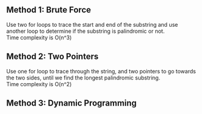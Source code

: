 ## Method 1: Brute Force
Use two for loops to trace the start and end of the substring and use another loop to determine if the substring is palindromic or not. <br />
Time complexity is O(n^3)

## Method 2: Two Pointers
Use one for loop to trace through the string, and two pointers to go towards the two sides, until we find the longest palindromic substring. <br />
Time complexity is O(n^2)

## Method 3: Dynamic Programming
